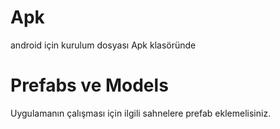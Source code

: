 # Apk
android için kurulum dosyası Apk klasöründe

# Prefabs ve Models
Uygulamanın çalışması için ilgili sahnelere prefab eklemelisiniz.